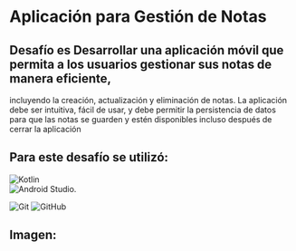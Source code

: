 # Aplicación para Gestión de Notas





## Desafío es Desarrollar una aplicación móvil que permita a los usuarios gestionar sus notas de manera eficiente,
incluyendo la creación, actualización y eliminación de notas. La aplicación debe ser intuitiva, fácil de usar, 
y debe permitir la persistencia de datos para que las notas se guarden y estén disponibles incluso después de cerrar la aplicación

## Para este desafío se utilizó:

 ![Kotlin](https://img.shields.io/badge/kotlin-%237F52FF.svg?style=for-the-badge&logo=kotlin&logoColor=white)  
 ![Android Studio](https://img.shields.io/badge/android%20studio-346ac1?style=for-the-badge&logo=android%20studio&logoColor=white).
 

  ![Git](https://img.shields.io/badge/git-%23F05033.svg?style=for-the-badge&logo=git&logoColor=white)
   ![GitHub](https://img.shields.io/badge/github-%23121011.svg?style=for-the-badge&logo=github&logoColor=white)

  
## Imagen: 


